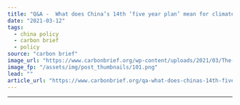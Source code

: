 ```yaml
---
title: "Q&A -  What does China’s 14th ‘five year plan’ mean for climate change?"
date: "2021-03-12"
tags: 
  - china policy
  - carbon brief
  - policy
source: "carbon brief"
image_url: "https://www.carbonbrief.org/wp-content/uploads/2021/03/The-fourth-session-of-the-13th-National-Peoples-Congress-opens-at-the-Great-Hall-of-the-People-in-Beijing-583x372.png"
image_fp: "/assets/img/post_thumbnails/101.png"
lead: ""
article_url: "https://www.carbonbrief.org/qa-what-does-chinas-14th-five-year-plan-mean-for-climate-change"
---
```


---
